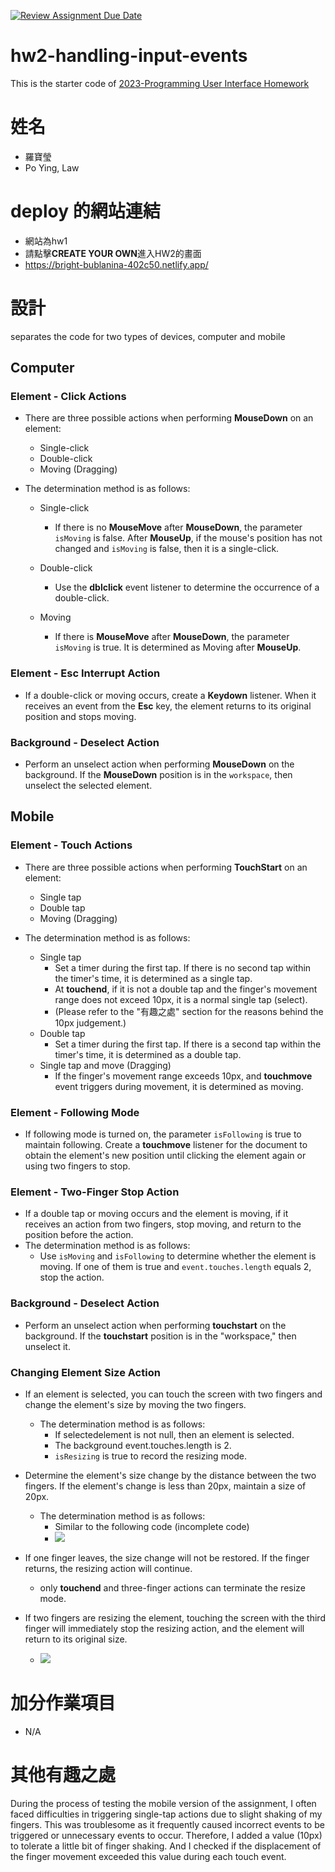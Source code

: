 [![Review Assignment Due Date](https://classroom.github.com/assets/deadline-readme-button-8d59dc4de5201274e310e4c54b9627a8934c3b88527886e3b421487c677d23eb.svg)](https://classroom.github.com/a/vtMjwcap)
# hw2-handling-input-events
This is the starter code of [2023-Programming User Interface Homework](https://hackmd.io/@akairisu/HkUibgmx3)


# 姓名
- 羅寶瑩
- Po Ying, Law

# deploy 的網站連結
- 網站為hw1
- 請點擊**CREATE YOUR OWN**進入HW2的畫面
- https://bright-bublanina-402c50.netlify.app/

# 設計
separates the code for two types of devices, computer and mobile

## Computer
### Element - Click Actions
- There are three possible actions when performing **MouseDown** on an element:
    - Single-click
    - Double-click
    - Moving (Dragging)

- The determination method is as follows:
    - Single-click
        - If there is no **MouseMove** after **MouseDown**, the parameter `isMoving` is false. After **MouseUp**, if the mouse's position has not changed and `isMoving` is false, then it is a single-click.

    - Double-click
        - Use the **dblclick** event listener to determine the occurrence of a double-click.
    - Moving
        - If there is **MouseMove** after **MouseDown**, the parameter `isMoving` is true. It is determined as Moving after **MouseUp**.

### Element - Esc Interrupt Action
- If a double-click or moving occurs, create a **Keydown** listener. When it receives an event from the **Esc** key, the element returns to its original position and stops moving.


### Background - Deselect Action
- Perform an unselect action when performing **MouseDown** on the background. If the **MouseDown** position is in the `workspace`, then unselect the selected element.


## Mobile
### Element - Touch Actions
- There are three possible actions when performing **TouchStart** on an element:
    - Single tap
    - Double tap
    - Moving (Dragging)

- The determination method is as follows:
    - Single tap
        - Set a timer during the first tap. If there is no second tap within the timer's time, it is determined as a single tap.
        - At **touchend**, if it is not a double tap and the finger's movement range does not exceed 10px, it is a normal single tap (select).
        - (Please refer to the "有趣之處" section for the reasons behind the 10px judgement.)
    - Double tap
        - Set a timer during the first tap. If there is a second tap within the timer's time, it is determined as a double tap.
    - Single tap and move (Dragging)
        - If the finger's movement range exceeds 10px, and **touchmove** event triggers during movement, it is determined as moving.

### Element - Following Mode
- If following mode is turned on, the parameter `isFollowing` is true to maintain following. Create a **touchmove** listener for the document to obtain the element's new position until clicking the element again or using two fingers to stop.

### Element - Two-Finger Stop Action
- If a double tap or moving occurs and the element is moving, if it receives an action from two fingers, stop moving, and return to the position before the action.
- The determination method is as follows:
    - Use `isMoving` and `isFollowing` to determine whether the element is moving. If one of them is true and `event.touches.length` equals 2, stop the action.



### Background - Deselect Action
- Perform an unselect action when performing **touchstart** on the background. If the **touchstart** position is in the "workspace," then unselect it.

### Changing Element Size Action
- If an element is selected, you can touch the screen with two fingers and change the element's size by moving the two fingers.
    - The determination method is as follows:
        - If selectedelement is not null, then an element is selected.
        - The background event.touches.length is 2.
        - `isResizing` is true to record the resizing mode.
        
- Determine the element's size change by the distance between the two fingers. If the element's change is less than 20px, maintain a size of 20px.
    - The determination method is as follows:
        - Similar to the following code (incomplete code)
        - ![](https://i.imgur.com/NsypDdr.png)
- If one finger leaves, the size change will not be restored. If the finger returns, the resizing action will continue.
    - only **touchend** and three-finger actions can terminate the resize mode.
    
- If two fingers are resizing the element, touching the screen with the third finger will immediately stop the resizing action, and the element will return to its original size.
    - ![](https://i.imgur.com/MbORI11.png)



# 加分作業項目
- N/A

# 其他有趣之處
During the process of testing the mobile version of the assignment, I often faced difficulties in triggering single-tap actions due to slight shaking of my fingers. This was troublesome as it frequently caused incorrect events to be triggered or unnecessary events to occur. Therefore, I added a value (10px) to tolerate a little bit of finger shaking. And I checked if the displacement of the finger movement exceeded this value during each touch event.
